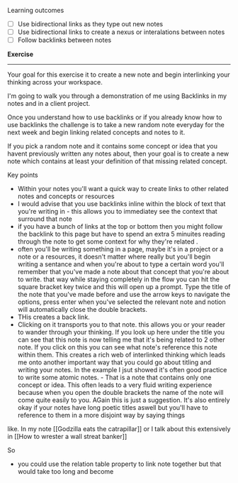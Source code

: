 Learning outcomes
- [ ] Use bidirectional links as they type out new notes 
- [ ] Use bidirectional links to create a nexus or interalations between notes
- [ ] Follow backlinks between notes

**Exercise** 

---

 Your goal for this exercise it to create a new note and begin interlinking your thinking across your workspace.
 
 I'm going to walk you through a demonstration of me using Backlinks in my notes and in a client project.  
 
 Once you understand how to use backlinks or if you already know how to use backlinks the challenge is 
 to take a new random note everyday for the next week and begin linking related concepts and notes to it.
 
 If you pick a random note and it contains some concept or idea that you havent previously written any notes about, then your goal is to create a new note which contains at least your definition of that missing related concept. 
 
 


Key points 

- Within your notes you'll want a quick way to create links to other related notes and concepts or resources  
- I would advise that you use backlinks inline within the block of text that you're writing in - this allows you to immediatey see the context that surround that note 
- if you have a bunch of links at the top or bottom then you might follow the backlink to this page but have to spend an extra 5 minuites reading through the note to get some context for why they're related .
- often you'll be writing something in a page, maybe it's in a project or a note  or a resources, it doesn't matter where really but you'll begin writing a sentance and when you're about to type a certain word  you'll remember that you've made a note about that concept that you're about to write. that way while staying completely in the flow you can hit the square bracket key twice and this will open up a prompt. Type the title of the note that you've made before and use the arrow keys to navigate the options, press enter when you've selected the relevant note and notion will automatically close the double brackets. 
- THis creates a back link. 
- Clicking on it transports you to that note. 
 this allows you or your reader to wander through your thinking. 
 If you look up here under the title you can see that this note is now telling me that it's being related to 2 other note. If you click on this you can see what note's reference this note within them. 
This creates a rich web of interlinked thinking which leads me onto another important way that you could go about titling and writing your notes.
In the example I jsut showed it's often good practice to write some atomic notes. - That is a note that contains only one concept or idea. 
This often leads to a very fluid writing experience because when you open the double brackets the name of the note will come quite easily to you. 
AGain this is just a suggestion. It's also entirely okay if your notes have long poetic titles aswell but you'll have to reference to them in a more disjoint way by saying things 

like. In my note [[Godzilla eats the catrapillar]] or I talk about this extensively in [[How to wrester a wall streat banker]]

So 


- you could use the relation table property to link note together but that would take too long and become 
